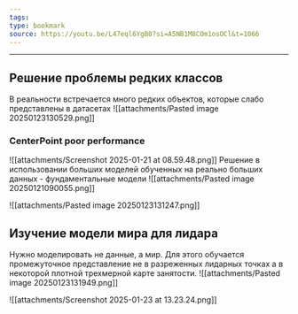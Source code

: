 ```yaml
---
tags: 
type: bookmark
source: https://youtu.be/L47eql6YgB0?si=A5NB1M8COm1osOCl&t=1066
---
```

---
## Решение проблемы редких классов
В реальности встречается много редких объектов, которые слабо представлены в датасетах
![[attachments/Pasted image 20250123130529.png]]
### CenterPoint poor performance

![[attachments/Screenshot 2025-01-21 at 08.59.48.png]]
Решение в использовании больших моделей обученных на реально больших данных - фундаментальные модели
![[attachments/Pasted image 20250121090055.png]]

![[attachments/Pasted image 20250123131247.png]]

## Изучение модели мира для лидара
Нужно моделировать не данные, а мир. Для этого обучается промежуточное представление не в разреженных лидарных точках а в некоторой плотной трехмерной карте занятости.
![[attachments/Pasted image 20250123131949.png]]

![[attachments/Screenshot 2025-01-23 at 13.23.24.png]]